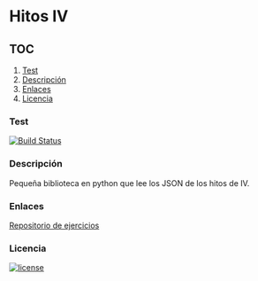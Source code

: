 # Hitos IV

## TOC

<!-- TOC depthFrom:3 depthTo:6 withLinks:1 updateOnSave:0 orderedList:1 -->

1. [Test](#test)
2. [Descripción](#descripción)
3. [Enlaces](#enlaces)
4. [Licencia](#licencia)

<!-- /TOC -->

### Test

[![Build Status](https://travis-ci.org/lulivi/hitos-iv.svg?branch=master)](https://travis-ci.org/lulivi/hitos-iv)


### Descripción

Pequeña biblioteca en python que lee los JSON de los hitos de IV.

### Enlaces

[Repositorio de ejercicios](https://github.com/lulivi/autoevaluacion-IV)

### Licencia

[![license](https://img.shields.io/github/license/lulivi/hitos-iv.svg?style=flat-square)](https://github.com/lulivi/hitos-iv/blob/master/LICENSE)

